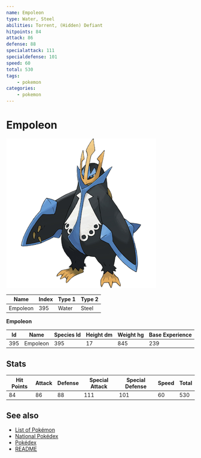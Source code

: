 ```yaml
---
name: Empoleon
type: Water, Steel
abilities: Torrent, (Hidden) Defiant
hitpoints: 84
attack: 86
defense: 88
specialattack: 111
specialdefense: 101
speed: 60
total: 530
tags:
    - pokemon
categories:
    - pokemon
---
```


# Empoleon


![Empoleon](images/395.png)

| **Name** | **Index** | **Type 1** | **Type 2** |
|----|----|----|----|
| Empoleon | 395 | Water | Steel  |

**Empoleon** 




| **Id** | **Name** | **Species Id** | **Height dm** | **Weight hg** | **Base Experience** |
|--------|----------|----------------|------------|------------|---------------------|
| 395 | Empoleon | 395 | 17 | 845 | 239 |



## Stats

| **Hit Points** | **Attack** | **Defense** | **Special Attack** | **Special Defense** | **Speed** | **Total** |
|----------------|------------|-------------|--------------------|---------------------|-----------|-----------|
| 84 | 86 | 88 | 111 | 101 | 60 | 530 |

## See also

- [List of Pokémon](../pokemon.md)
- [National Pokédex](../national_pokedex.md)
- [Pokédex](../pokedex.md)
- [README](../README.md)
